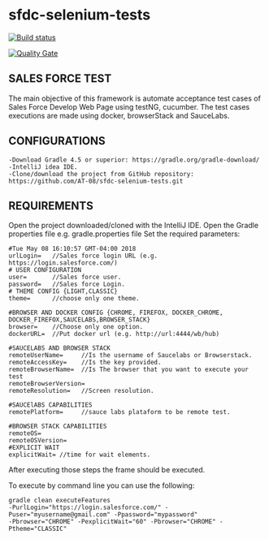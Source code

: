 # sfdc-selenium-tests

[![Build status](https://travis-ci.com/AT-08/sfdc-selenium-tests.svg?branch=develop)](https://travis-ci.com/AT-08/sfdc-selenium-tests) 

[![Quality Gate](https://sonarcloud.io/api/project_badges/measure?project=AT-08_sfdc-selenium-tests&metric=alert_status)](https://sonarcloud.io/dashboard/index/AT-08_sfdc-selenium-tests)


SALES FORCE TEST
-----------

The main objective of this framework is automate acceptance test cases of Sales Force Develop Web Page using testNG, cucumber.
The test cases executions are made using docker, browserStack and SauceLabs.
    

CONFIGURATIONS
-----------------------------------

    -Download Gradle 4.5 or superior: https://gradle.org/gradle-download/
    -IntelliJ idea IDE.
    -Clone/download the project from GitHub repository: https://github.com/AT-08/sfdc-selenium-tests.git

REQUIREMENTS
-----------------------------------
Open the project downloaded/cloned with the IntelliJ IDE.
Open the Gradle properties file e.g. gradle.properties file
Set the required parameters:


    #Tue May 08 16:10:57 GMT-04:00 2018
    urlLogin=   //Sales force login URL (e.g. https://login.salesforce.com/) 
    # USER CONFIGURATION
    user=       //Sales force user.
    password=   //Sales force Login.
    # THEME CONFIG {LIGHT,CLASSIC}
    theme=      //choose only one theme.
    
    #BROWSER AND DOCKER CONFIG {CHROME, FIREFOX, DOCKER_CHROME, DOCKER_FIREFOX,SAUCELABS,BROWSER_STACK}
    browser=    //Choose only one option.
    dockerURL=  //Put docker url (e.g. http://url:4444/wb/hub)
    
    #SAUCELABS AND BROWSER STACK
    remoteUserName=     //Is the username of Saucelabs or Browserstack.
    remoteAccessKey=    //Is the key provided.
    remoteBrowserName=  //Is The browser that you want to execute your test
    remoteBrowserVersion=
    remoteResolution=   //Screen resolution.
    
    #SAUCElABS CAPABILITIES
    remotePlatform=     //sauce labs plataform to be remote test.
    
    #BROWSER STACK CAPABILITIES
    remoteOS=
    remoteOSVersion=
    #EXPLICIT WAIT
    explicitWait= //time for wait elements.
    
    
  After executing those steps the frame should be executed.

To execute by command line you can use the following:
    
    gradle clean executeFeatures 
    -PurlLogin="https://login.salesforce.com/" -Puser="myusername@gmail.com" -Ppassword="mypassword" 
    -Pbrowser="CHROME" -PexplicitWait="60" -Pbrowser="CHROME" -Ptheme="CLASSIC"
